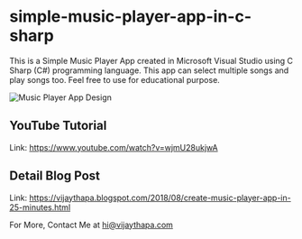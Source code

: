 # simple-music-player-app-in-c-sharp
This is a Simple Music Player App created in Microsoft Visual Studio using C Sharp (C#) programming language. 
This app can select multiple songs and play songs too.
Feel free to use for educational purpose.

![Music Player App Design](https://3.bp.blogspot.com/-82Ghlf7fbjE/W208w16D4YI/AAAAAAAADQo/F6UBwAiiiConJw-pKJW6-mFbZcopLs7bgCLcBGAs/s640/Simple%2BMusic%2BPlayer%2BApp%2Bin%2BC%2BSharp%2BProgramming%2BLanguage.PNG)

## YouTube Tutorial 
Link: https://www.youtube.com/watch?v=wjmU28ukjwA

## Detail Blog Post
Link: https://vijaythapa.blogspot.com/2018/08/create-music-player-app-in-25-minutes.html

For More, Contact Me at hi@vijaythapa.com
